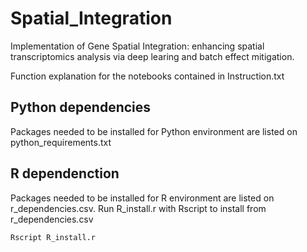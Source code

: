 # Spatial_Integration

Implementation of Gene Spatial Integration: enhancing spatial transcriptomics analysis via deep learing and batch effect mitigation.

Function explanation for the notebooks contained in Instruction.txt

## Python dependencies
Packages needed to be installed for Python environment are listed on python_requirements.txt

## R dependenction
Packages needed to be installed for R environment are listed on r_dependencies.csv.
Run R_install.r with Rscript to install from r_dependencies.csv
```
Rscript R_install.r
```